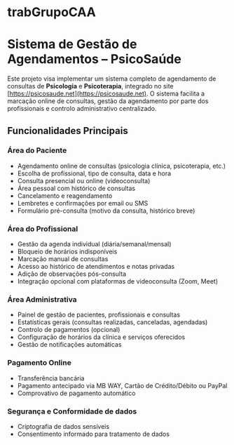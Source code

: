 # trabGrupoCAA
# Sistema de Gestão de Agendamentos – PsicoSaúde

Este projeto visa implementar um sistema completo de agendamento de consultas de **Psicologia** e **Psicoterapia**, integrado no site [https://psicosaude.net](https://psicosaude.net). O sistema facilita a marcação online de consultas, gestão da agendamento por parte dos profissionais e controlo administrativo centralizado.

## Funcionalidades Principais

### Área do Paciente
- Agendamento online de consultas (psicologia clínica, psicoterapia, etc.)
- Escolha de profissional, tipo de consulta, data e hora
- Consulta presencial ou online (videoconsulta)
- Área pessoal com histórico de consultas
- Cancelamento e reagendamento
- Lembretes e confirmações por email ou SMS
- Formulário pré-consulta (motivo da consulta, histórico breve)

### Área do Profissional
- Gestão da agenda individual (diária/semanal/mensal)
- Bloqueio de horários indisponíveis
- Marcação manual de consultas
- Acesso ao histórico de atendimentos e notas privadas
- Adição de observações pós-consulta
- Integração opcional com plataformas de videoconsulta (Zoom, Meet)

### Área Administrativa
- Painel de gestão de pacientes, profissionais e consultas
- Estatísticas gerais (consultas realizadas, canceladas, agendadas)
- Controlo de pagamentos (opcional)
- Configuração de horários da clínica e serviços oferecidos
- Gestão de notificações automáticas

### Pagamento Online
- Transferência bancária
- Pagamento antecipado via MB WAY, Cartão de Crédito/Débito ou PayPal
- Comprovativo de pagamento automático

### Segurança e Conformidade de dados
- Criptografia de dados sensíveis
- Consentimento informado para tratamento de dados

